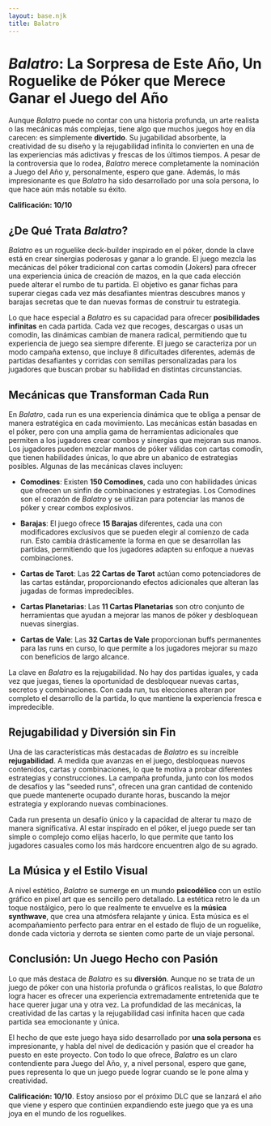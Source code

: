 ```yaml
---
layout: base.njk
title: Balatro
---
```

# *Balatro*: La Sorpresa de Este Año, Un Roguelike de Póker que Merece Ganar el Juego del Año

Aunque *Balatro* puede no contar con una historia profunda, un arte realista o las mecánicas más complejas, tiene algo que muchos juegos hoy en día carecen: es simplemente **divertido**. Su jugabilidad absorbente, la creatividad de su diseño y la rejugabilidad infinita lo convierten en una de las experiencias más adictivas y frescas de los últimos tiempos. A pesar de la controversia que lo rodea, *Balatro* merece completamente la nominación a Juego del Año y, personalmente, espero que gane. Además, lo más impresionante es que *Balatro* ha sido desarrollado por una sola persona, lo que hace aún más notable su éxito.

**Calificación: 10/10**

## ¿De Qué Trata *Balatro*?

*Balatro* es un roguelike deck-builder inspirado en el póker, donde la clave está en crear sinergias poderosas y ganar a lo grande. El juego mezcla las mecánicas del póker tradicional con cartas comodín (Jokers) para ofrecer una experiencia única de creación de mazos, en la que cada elección puede alterar el rumbo de tu partida. El objetivo es ganar fichas para superar ciegas cada vez más desafiantes mientras descubres manos y barajas secretas que te dan nuevas formas de construir tu estrategia.

Lo que hace especial a *Balatro* es su capacidad para ofrecer **posibilidades infinitas** en cada partida. Cada vez que recoges, descargas o usas un comodín, las dinámicas cambian de manera radical, permitiendo que tu experiencia de juego sea siempre diferente. El juego se caracteriza por un modo campaña extenso, que incluye 8 dificultades diferentes, además de partidas desafiantes y corridas con semillas personalizadas para los jugadores que buscan probar su habilidad en distintas circunstancias.

## Mecánicas que Transforman Cada Run

En *Balatro*, cada run es una experiencia dinámica que te obliga a pensar de manera estratégica en cada movimiento. Las mecánicas están basadas en el póker, pero con una amplia gama de herramientas adicionales que permiten a los jugadores crear combos y sinergias que mejoran sus manos. Los jugadores pueden mezclar manos de póker válidas con cartas comodín, que tienen habilidades únicas, lo que abre un abanico de estrategias posibles. Algunas de las mecánicas claves incluyen:

- **Comodines**: Existen **150 Comodines**, cada uno con habilidades únicas que ofrecen un sinfín de combinaciones y estrategias. Los Comodines son el corazón de *Balatro* y se utilizan para potenciar las manos de póker y crear combos explosivos.
  
- **Barajas**: El juego ofrece **15 Barajas** diferentes, cada una con modificadores exclusivos que se pueden elegir al comienzo de cada run. Esto cambia drásticamente la forma en que se desarrollan las partidas, permitiendo que los jugadores adapten su enfoque a nuevas combinaciones.
  
- **Cartas de Tarot**: Las **22 Cartas de Tarot** actúan como potenciadores de las cartas estándar, proporcionando efectos adicionales que alteran las jugadas de formas impredecibles.

- **Cartas Planetarias**: Las **11 Cartas Planetarias** son otro conjunto de herramientas que ayudan a mejorar las manos de póker y desbloquean nuevas sinergias. 
  
- **Cartas de Vale**: Las **32 Cartas de Vale** proporcionan buffs permanentes para las runs en curso, lo que permite a los jugadores mejorar su mazo con beneficios de largo alcance.

La clave en *Balatro* es la rejugabilidad. No hay dos partidas iguales, y cada vez que juegas, tienes la oportunidad de desbloquear nuevas cartas, secretos y combinaciones. Con cada run, tus elecciones alteran por completo el desarrollo de la partida, lo que mantiene la experiencia fresca e impredecible.

## Rejugabilidad y Diversión sin Fin

Una de las características más destacadas de *Balatro* es su increíble **rejugabilidad**. A medida que avanzas en el juego, desbloqueas nuevos contenidos, cartas y combinaciones, lo que te motiva a probar diferentes estrategias y construcciones. La campaña profunda, junto con los modos de desafíos y las "seeded runs", ofrecen una gran cantidad de contenido que puede mantenerte ocupado durante horas, buscando la mejor estrategia y explorando nuevas combinaciones.

Cada run presenta un desafío único y la capacidad de alterar tu mazo de manera significativa. Al estar inspirado en el póker, el juego puede ser tan simple o complejo como elijas hacerlo, lo que permite que tanto los jugadores casuales como los más hardcore encuentren algo de su agrado.

## La Música y el Estilo Visual

A nivel estético, *Balatro* se sumerge en un mundo **psicodélico** con un estilo gráfico en pixel art que es sencillo pero detallado. La estética retro le da un toque nostálgico, pero lo que realmente te envuelve es la **música synthwave**, que crea una atmósfera relajante y única. Esta música es el acompañamiento perfecto para entrar en el estado de flujo de un roguelike, donde cada victoria y derrota se sienten como parte de un viaje personal.

## Conclusión: Un Juego Hecho con Pasión

Lo que más destaca de *Balatro* es su **diversión**. Aunque no se trata de un juego de póker con una historia profunda o gráficos realistas, lo que *Balatro* logra hacer es ofrecer una experiencia extremadamente entretenida que te hace querer jugar una y otra vez. La profundidad de las mecánicas, la creatividad de las cartas y la rejugabilidad casi infinita hacen que cada partida sea emocionante y única. 

El hecho de que este juego haya sido desarrollado por **una sola persona** es impresionante, y habla del nivel de dedicación y pasión que el creador ha puesto en este proyecto. Con todo lo que ofrece, *Balatro* es un claro contendiente para Juego del Año, y, a nivel personal, espero que gane, pues representa lo que un juego puede lograr cuando se le pone alma y creatividad.

**Calificación: 10/10**. Estoy ansioso por el próximo DLC que se lanzará el año que viene y espero que continúen expandiendo este juego que ya es una joya en el mundo de los roguelikes.
